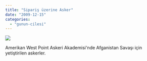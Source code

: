 ```yaml
---
title: "Sipariş üzerine Asker"
date: "2009-12-15"
categories: 
  - "gunun-cilesi"
---
```


![](/uploads/image/asker(1).jpg)

Amerikan West Point Askeri Akademisi'nde Afganistan Savaşı için yetiştirilen askerler.
